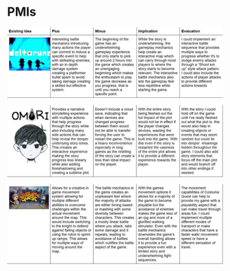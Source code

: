 # PMIs

![Deltarune-PMI](https://github.com/Tunip-Anip/Assesment_Task-4/blob/1337664d1cdb509f9e5337f03442762307a99930/Images/Screenshot%202025-10-31%20114926.png "Deltarune PMI")

![OMORI-PMI](https://github.com/Tunip-Anip/Assesment_Task-4/blob/1337664d1cdb509f9e5337f03442762307a99930/Images/Screenshot%202025-10-31%20114943.png "OMORI PMI")

![Costume-Quest-PMI](https://github.com/Tunip-Anip/Assesment_Task-4/blob/1337664d1cdb509f9e5337f03442762307a99930/Images/Screenshot%202025-10-31%20115038.png "Costume Quest PMI")
